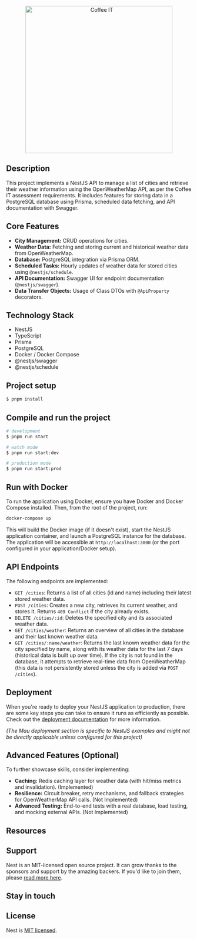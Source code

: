 <p align="center">
  <img src="https://cdn.prod.website-files.com/649d8dd0bdb4fa79179fa0a3/65363125329742981f6a8bf6_clublogo-wit.svg" width="400" alt="Coffee IT" />
</p>

[circleci-image]: https://img.shields.io/circleci/build/github/nestjs/nest/master?token=abc123def456
[circleci-url]: https://circleci.com/gh/nestjs/nest


## Description

This project implements a NestJS API to manage a list of cities and retrieve their weather information using the OpenWeatherMap API, as per the Coffee IT assessment requirements. It includes features for storing data in a PostgreSQL database using Prisma, scheduled data fetching, and API documentation with Swagger.

## Core Features

*   **City Management:** CRUD operations for cities.
*   **Weather Data:** Fetching and storing current and historical weather data from OpenWeatherMap.
*   **Database:** PostgreSQL integration via Prisma ORM.
*   **Scheduled Tasks:** Hourly updates of weather data for stored cities using `@nestjs/schedule`.
*   **API Documentation:** Swagger UI for endpoint documentation (`@nestjs/swagger`).
*   **Data Transfer Objects:** Usage of Class DTOs with `@ApiProperty` decorators.

## Technology Stack

*   NestJS
*   TypeScript
*   Prisma
*   PostgreSQL
*   Docker / Docker Compose
*   @nestjs/swagger
*   @nestjs/schedule

## Project setup

```bash
$ pnpm install
```

## Compile and run the project

```bash
# development
$ pnpm run start

# watch mode
$ pnpm run start:dev

# production mode
$ pnpm run start:prod
```

## Run with Docker

To run the application using Docker, ensure you have Docker and Docker Compose installed. Then, from the root of the project, run:

```bash
docker-compose up
```

This will build the Docker image (if it doesn't exist), start the NestJS application container, and launch a PostgreSQL instance for the database. The application will be accessible at `http://localhost:3000` (or the port configured in your application/Docker setup).

## API Endpoints

The following endpoints are implemented:

*   `GET /cities`: Returns a list of all cities (id and name) including their latest stored weather data.
*   `POST /cities`: Creates a new city, retrieves its current weather, and stores it. Returns `409 Conflict` if the city already exists.
*   `DELETE /cities/:id`: Deletes the specified city and its associated weather data.
*   `GET /cities/weather`: Returns an overview of all cities in the database and their last known weather data.
*   `GET /cities/:name/weather`: Returns the last known weather data for the city specified by name, along with its weather data for the last 7 days (historical data is built up over time). If the city is not found in the database, it attempts to retrieve real-time data from OpenWeatherMap (this data is not persistently stored unless the city is added via `POST /cities`).

## Deployment

When you're ready to deploy your NestJS application to production, there are some key steps you can take to ensure it runs as efficiently as possible. Check out the [deployment documentation](https://docs.nestjs.com/deployment) for more information.

*(The Mau deployment section is specific to NestJS examples and might not be directly applicable unless configured for this project)*

## Advanced Features (Optional)

To further showcase skills, consider implementing:

*   **Caching:** Redis caching layer for weather data (with hit/miss metrics and invalidation). (Implemented)
*   **Resilience:** Circuit breaker, retry mechanisms, and fallback strategies for OpenWeatherMap API calls. (Not Implemented)
*   **Advanced Testing:** End-to-end tests with a real database, load testing, and mocking external APIs. (Not Implemented)

## Resources

## Support

Nest is an MIT-licensed open source project. It can grow thanks to the sponsors and support by the amazing backers. If you'd like to join them, please [read more here](https://docs.nestjs.com/support).

## Stay in touch

## License

Nest is [MIT licensed](https://github.com/nestjs/nest/blob/master/LICENSE).
